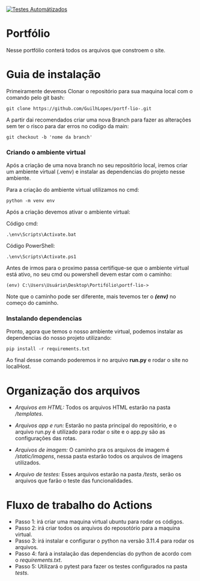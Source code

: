 
[![Testes Automátizados](https://github.com/GuilhLopes/portf-lio-/actions/workflows/testes.yaml/badge.svg)](https://github.com/GuilhLopes/portf-lio-/actions/workflows/testes.yaml)

# Portfólio
Nesse portfólio conterá todos os arquivos que constroem o site.
# Guia de instalação

Primeiramente devemos Clonar o repositório para sua maquina local com o comando pelo git bash:
```
git clone https://github.com/GuilhLopes/portf-lio-.git
```
A partir dai recomendados criar uma nova Branch para fazer as alterações sem ter o risco para dar erros no codigo da main:
```
git checkout -b 'nome da branch'
```
### Criando o ambiente virtual

Após a criação de uma nova branch no seu repositório local, iremos criar um ambiente virtual (.venv) e instalar as dependencias do projeto nesse ambiente.

Para a criação do ambiente virtual utilizamos no cmd: 
```
python -m venv env
```
Após a criação devemos ativar o ambiente virtual:

Código cmd:
```
.\env\Scripts\Activate.bat
```
Código PowerShell:

```
.\env\Scripts\Activate.ps1
```
Antes de irmos para o proximo passa certifique-se que o ambiente virtual está ativo, no seu cmd ou powershell devem estar com o caminho:
```
(env) C:\Users\Usuário\Desktop\Portifólio\portf-lio->
```

Note que o caminho pode ser diferente, mais tevemos ter o ***(env)*** no começo do caminho.

### Instalando dependencias

Pronto, agora que temos o nosso ambiente virtual, podemos instalar as dependencias do nosso projeto utilizando:
```
pip install -r requirements.txt
```

Ao final desse comando poderemos ir no arquivo **run.py** e rodar o site no localHost.

# Organização dos arquivos

- *Arquivos em HTML:* Todos os arquivos HTML estarão na pasta */templates*.

- *Arquivos app e run:* Estarão no pasta principal do repositório, e o arquivo run.py é utilizado para rodar o site e o app.py são as configurações das rotas.

- *Arquivos de imagem:* O caminho pra os arquivos de imagem é */static/imagens*, nessa pasta estarão todos os arquivos de imagens utilizados.

- *Arquivo de testes:* Esses arquivos estarão na pasta */tests*, serão os arquivos que farão o teste das funcionalidades.

# Fluxo de trabalho do Actions

- Passo 1: irá criar uma maquina virtual ubuntu para rodar os códigos.
- Passo 2: irá criar todos os arquivos do reposotório para a maquina virtual.
- Passo 3: irá instalar e configurar o python na versão 3.11.4 para rodar os arquivos.
- Passo 4: fará a instalação das dependencias do python de acordo com o *requirements.txt*.
- Passo 5: Utilizará o pytest para fazer os testes configurados na pasta *tests*.
